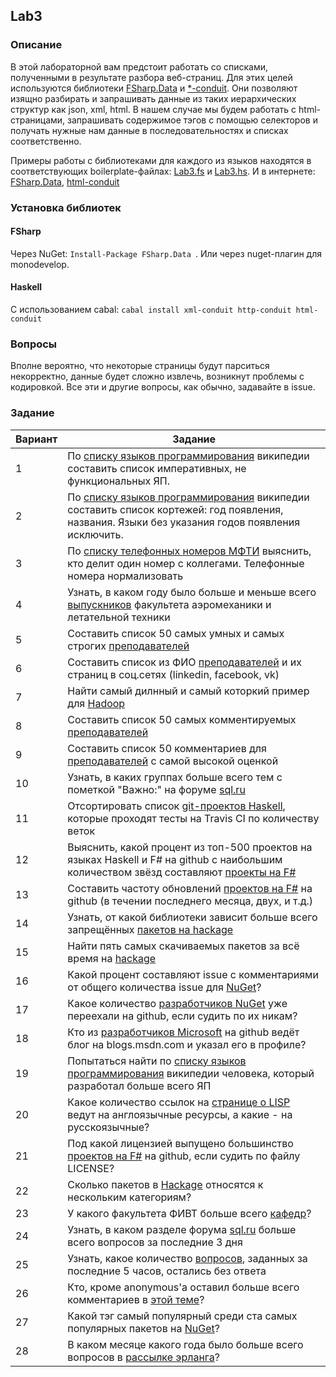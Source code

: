 ## Lab3
### Описание

В этой лабораторной вам предстоит работать со списками, полученными в результате разбора веб-страниц.
Для этих целей используются библиотеки [FSharp.Data](https://fsharp.github.io/FSharp.Data/library/HtmlParser.html) и [*-conduit](https://github.com/snoyberg/xml). Они позволяют изящно разбирать и запрашивать данные из таких иерархических структур как json, xml, html. В нашем случае мы будем работать с html-страницами, запрашивать содержимое тэгов с помощью селекторов и получать нужные нам данные в последовательностях и списках соответственно.

Примеры работы с библиотеками для каждого из языков находятся в соответствующих boilerplate-файлах: [Lab3.fs](./Lab3.fs) и [Lab3.hs](./Lab3.hs). И в интернете: [FSharp.Data](https://fsharp.github.io/FSharp.Data/library/HtmlParser.html), [html-conduit](https://www.fpcomplete.com/school/starting-with-haskell/libraries-and-frameworks/text-manipulation/tagsoup)

### Установка библиотек
#### FSharp
Через NuGet: `Install-Package FSharp.Data `. Или через nuget-плагин для monodevelop.
#### Haskell
С использованием cabal: `cabal install xml-conduit http-conduit html-conduit`

### Вопросы
Вполне вероятно, что некоторые страницы будут парситься некорректно, данные будет сложно извлечь, возникнут проблемы с кодировкой. Все эти и другие вопросы, как обычно, задавайте в issue.

### Задание
|Вариант|Задание|
|---|---|
|1|По [списку языков программирования](http://en.wikipedia.org/wiki/List_of_programming_languages) википедии составить список императивных, не функциональных ЯП.|
|2|По [списку языков программирования](http://en.wikipedia.org/wiki/List_of_programming_languages) википедии составить список кортежей: год  появления, названия. Языки без указания годов появления исключить.|
|3|По [списку телефонных номеров МФТИ](http://mipt.ru/about/general/contacts/phones.php) выяснить, кто делит один номер с коллегами. Телефонные номера нормализовать|
|4|Узнать, в каком году было больше и меньше всего [выпускников](http://mipt.ru/dafe/graduaters/) факультета аэромеханики и летательной техники|
|5|Составить список 50 самых умных и самых строгих [преподавателей](http://wikimipt.org/index.php?title=%D0%9A%D0%B0%D1%82%D0%B5%D0%B3%D0%BE%D1%80%D0%B8%D1%8F:%D0%9F%D1%80%D0%B5%D0%BF%D0%BE%D0%B4%D0%B0%D0%B2%D0%B0%D1%82%D0%B5%D0%BB%D0%B8_%D0%BF%D0%BE_%D0%B0%D0%BB%D1%84%D0%B0%D0%B2%D0%B8%D1%82%D1%83)|
|6|Составить список из ФИО [преподавателей](http://wikimipt.org/index.php?title=%D0%9A%D0%B0%D1%82%D0%B5%D0%B3%D0%BE%D1%80%D0%B8%D1%8F:%D0%9F%D1%80%D0%B5%D0%BF%D0%BE%D0%B4%D0%B0%D0%B2%D0%B0%D1%82%D0%B5%D0%BB%D0%B8_%D0%BF%D0%BE_%D0%B0%D0%BB%D1%84%D0%B0%D0%B2%D0%B8%D1%82%D1%83) и их страниц в соц.сетях (linkedin, facebook, vk)|
|7|Найти самый дилнный и самый которкий пример для [Hadoop](https://wiki.apache.org/hadoop) |
|8|Составить список 50 самых комментируемых [преподавателей](http://wikimipt.org/index.php?title=%D0%9A%D0%B0%D1%82%D0%B5%D0%B3%D0%BE%D1%80%D0%B8%D1%8F:%D0%9F%D1%80%D0%B5%D0%BF%D0%BE%D0%B4%D0%B0%D0%B2%D0%B0%D1%82%D0%B5%D0%BB%D0%B8_%D0%BF%D0%BE_%D0%B0%D0%BB%D1%84%D0%B0%D0%B2%D0%B8%D1%82%D1%83)|
|9|Составить список 50 комментариев для [преподавателей](http://wikimipt.org/index.php?title=%D0%9A%D0%B0%D1%82%D0%B5%D0%B3%D0%BE%D1%80%D0%B8%D1%8F:%D0%9F%D1%80%D0%B5%D0%BF%D0%BE%D0%B4%D0%B0%D0%B2%D0%B0%D1%82%D0%B5%D0%BB%D0%B8_%D0%BF%D0%BE_%D0%B0%D0%BB%D1%84%D0%B0%D0%B2%D0%B8%D1%82%D1%83) с самой высокой оценкой|
|10|Узнать, в каких группах больше всего тем с пометкой "Важно:" на форуме [sql.ru](http://www.sql.ru/forum)|
|11|Отсортировать список [git-проектов Haskell](https://github.com/haskell), которые проходят тесты на Travis CI по количеству веток|
|12|Выяснить, какой процент из топ-500 проектов на языках Haskell и F# на github с наибольшим количеством звёзд составляют [проекты на F#](https://github.com/search?utf8=%E2%9C%93&q=language%3AF%23&type=Repositories&ref=advsearch&l=F%23)|
|13|Составить частоту обновлений [проектов на F#](https://github.com/search?utf8=%E2%9C%93&q=language%3AF%23&type=Repositories&ref=advsearch&l=F%23) на github (в течении последнего месяца, двух, и т.д.)|
|14|Узнать, от какой библиотеки зависит больше всего запрещённых [пакетов на hackage](http://hackage.haskell.org/packages/deprecated)|
|15|Найти пять самых скачиваемых пакетов за всё время на [hackage](http://hackage.haskell.org/packages/top)|
|16|Какой процент составляют issue с комментариями от общего количества issue для [NuGet](https://github.com/nuget/home/issues?page=1&q=is%3Aissue+is%3Aopen)?|
|17|Какое количество [разработчиков NuGet](https://nuget.codeplex.com/team/view) уже переехали на github, если судить по их никам?|
|18|Кто из [разработчиков Microsoft](https://github.com/Microsoft) на github ведёт блог на blogs.msdn.com и указал его в профиле?|
|19|Попытаться найти по [списку языков программирования](http://en.wikipedia.org/wiki/List_of_programming_languages) википедии человека, который разработал больше всего ЯП|
|20|Какое количество ссылок на [странице о LISP](https://lorwiki.ru/wiki/%D0%A7%D0%B0%D1%81%D1%82%D1%8C_1._%D0%9E%D0%B1%D1%89%D0%B8%D0%B5_%D0%B2%D0%BE%D0%BF%D1%80%D0%BE%D1%81%D1%8B_%D0%BE_Lisp) ведут на англоязычные ресурсы, а какие - на русскоязычные?|
|21|Под какой лицензией выпущено большинство [проектов на F#](https://github.com/search?utf8=%E2%9C%93&q=language%3AF%23&type=Repositories&ref=advsearch&l=F%23) на github, если судить по файлу LICENSE?|
|22|Сколько пакетов в [Hackage](http://hackage.haskell.org/packages/) относятся к нескольким категориям?
|23|У какого факультета ФИВТ больше всего [кафедр](http://wikimipt.org/wiki/%D0%9A%D0%B0%D1%82%D0%B5%D0%B3%D0%BE%D1%80%D0%B8%D1%8F:%D0%9A%D0%B0%D1%84%D0%B5%D0%B4%D1%80%D1%8B_%D0%BF%D0%BE_%D0%B0%D0%BB%D1%84%D0%B0%D0%B2%D0%B8%D1%82%D1%83)?
|24|Узнать, в каком разделе форума [sql.ru](http://www.sql.ru/forum/sqlru-3-days) больше всего вопросов за последние 3 дня|
|25|Узнать, какое количество [вопросов](https://toster.ru/questions), заданных за последние 5 часов, остались без ответа|
|26|Кто, кроме anonymous'а оставил больше всего комментариев в [этой теме](https://www.linux.org.ru/news/google/11404954)?|
|27|Какой тэг самый популярный среди ста самых популярных пакетов на [NuGet](https://www.nuget.org/stats/packages)?
|28|В каком месяце какого года было больше всего вопросов в [рассылке эрланга](http://erlang.org/pipermail/erlang-questions/)?|
